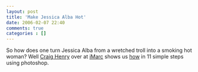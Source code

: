 ```yaml
---
layout: post
title: 'Make Jessica Alba Hot'
date: 2006-02-07 22:40
comments: true
categories : []
---  
```


So how does one turn Jessica Alba from a wretched troll into a smoking hot woman? Well <a href="http://www.imarc.net/team/craig_henry/">Craig Henry</a> over at <a href="http://www.imarc.net/">iMarc</a> shows us <a href="http://www.imarc.net/blog/47/make_jessica_alba_hot_in_11_steps/">how</a> in 11 simple steps using photoshop.

